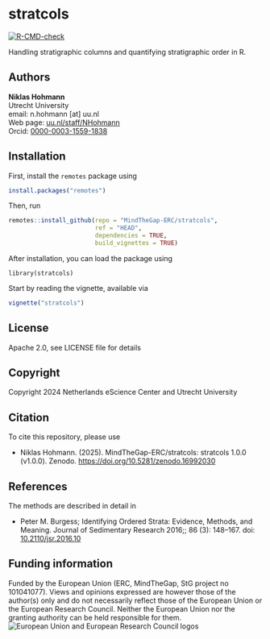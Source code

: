 
# stratcols

  [![R-CMD-check](https://github.com/MindTheGap-ERC/stratcols/actions/workflows/R-CMD-check.yaml/badge.svg)](https://github.com/MindTheGap-ERC/stratcols/actions/workflows/R-CMD-check.yaml)

Handling stratigraphic columns and quantifying stratigraphic order in R.


## Authors

__Niklas Hohmann__  
Utrecht University  
email: n.hohmann [at] uu.nl  
Web page: [uu.nl/staff/NHohmann](https://www.uu.nl/staff/NHHohmann)  
Orcid: [0000-0003-1559-1838](https://orcid.org/0000-0003-1559-1838)

## Installation

First, install the `remotes` package using

```R
install.packages("remotes")
```

Then, run

```R
remotes::install_github(repo = "MindTheGap-ERC/stratcols",
                        ref = "HEAD",
                        dependencies = TRUE,
                        build_vignettes = TRUE)
```


After installation, you can load the package using

```
library(stratcols)
```


Start by reading the vignette, available via

```R
vignette("stratcols")
```

## License

Apache 2.0, see LICENSE file for details

## Copyright

Copyright 2024 Netherlands eScience Center and Utrecht University

## Citation

To cite this repository, please use

* Niklas Hohmann. (2025). MindTheGap-ERC/stratcols: stratcols 1.0.0 (v1.0.0). Zenodo. https://doi.org/10.5281/zenodo.16992030


## References

The methods are described in detail in

* Peter M. Burgess; Identifying Ordered Strata: Evidence, Methods, and Meaning. Journal of Sedimentary Research 2016;; 86 (3): 148–167. doi: [10.2110/jsr.2016.10](https://doi.org/10.2110/jsr.2016.10)


## Funding information

Funded by the European Union (ERC, MindTheGap, StG project no 101041077). Views and opinions expressed are however those of the author(s) only and do not necessarily reflect those of the European Union or the European Research Council. Neither the European Union nor the granting authority can be held responsible for them.
![European Union and European Research Council logos](https://erc.europa.eu/sites/default/files/2023-06/LOGO_ERC-FLAG_FP.png)

